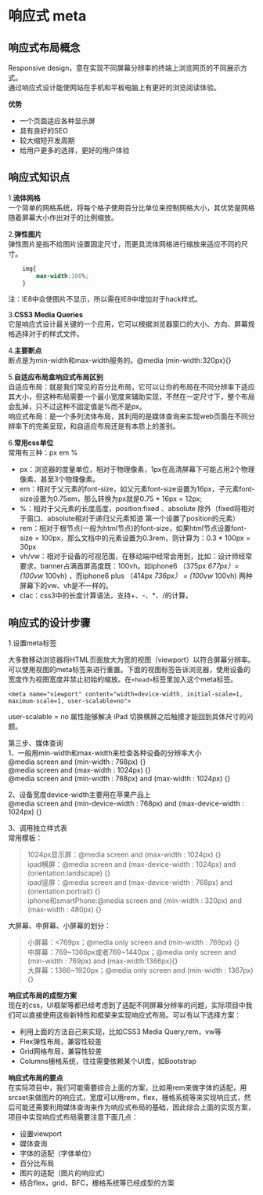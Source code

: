 # 响应式 meta

## 响应式布局概念

Responsive design，意在实现不同屏幕分辨率的终端上浏览网页的不同展示方式。  
通过响应式设计能使网站在手机和平板电脑上有更好的浏览阅读体验。

**优势**

* 一个页面适应各种显示屏  
* 具有良好的SEO  
* 较大缩短开发周期  
* 给用户更多的选择，更好的用户体验  

## 响应式知识点

1.**流体网格**  
一个简单的网格系统，将每个格子使用百分比单位来控制网格大小，其优势是网格随着屏幕大小作出对于的比例缩放。

2.**弹性图片**  
弹性图片是指不给图片设置固定尺寸，而更具流体网格进行缩放来适应不同的尺寸。

```css
    img{
        max-width:100%;
    }
```

注：IE8中会使图片不显示，所以需在IE8中增加对于hack样式。

3.**CSS3 Media Queries**  
它是响应式设计最关键的一个应用，它可以根据浏览器窗口的大小、方向、屏幕规格选择对于的样式文件。

4.**主要断点**  
断点是为min-width和max-width服务的。@media \(min-width:320px\){}

5.**自适应布局盒响应式布局区别**  
自适应布局：就是我们常见的百分比布局，它可以让你的布局在不同分辨率下适应其大小，但这种布局需要一个最小宽度来辅助实现，不然在一定尺寸下，整个布局会乱掉，只不过这种不固定值是%而不是px。  
响应式布局：是一个多列流体布局，其利用的是媒体查询来实现web页面在不同分辨率下的完美呈现，和自适应布局还是有本质上的差别。

6.**常用css单位**  
常用有三种：px em %

* px：浏览器的度量单位，相对于物理像素，1px在高清屏幕下可能占用2个物理像素、甚至3个物理像素。  
* em：相对于父元素的font-size，如父元素font-size设置为16px，子元素font-size设置为0.75em，那么转换为px就是0.75 \* 16px = 12px;  
* %：相对于父元素的长度高度，position:fixed 、absolute 除外（fixed将相对于窗口、absolute相对于递归父元素知道 第一个设置了position的元素）  
* rem：相对于根节点\(一般为html节点\)的font-size，如果html节点设置font-size = 100px，那么文档中的元素设置为0.3rem，则计算为：0.3 \* 100px = 30px  
* vh/vw：相对于设备的可视范围，在移动端中经常会用到，比如：设计师经常要求，banner占满首屏高度既：100vh。如iphone6 （375px  _677px）= \(100vw_  100vh\) ，而iphone6 plus （414px  _736px） = \(100vw_  100vh\) 两种屏幕下的vw、vh是不一样的。  
* clac：css3中的长度计算语法，支持+、-、\*、/的计算。  

## 响应式的设计步骤

1.设置meta标签

大多数移动浏览器将HTML页面放大为宽的视图（viewport）以符合屏幕分辨率。可以使用视图的meta标签来进行重置。下面的视图标签告诉浏览器，使用设备的宽度作为视图宽度并禁止初始的缩放。在`<head>`标签里加入这个meta标签。

```markup
<meta name="viewport" content="width=device-width, initial-scale=1, maximum-scale=1, user-scalable=no">
```

user-scalable = no 属性能够解决 iPad 切换横屏之后触摸才能回到具体尺寸的问题。

第三步、媒体查询  
1、一般用min-width和max-width来检查各种设备的分辨率大小  
@media screen and \(min-width : 768px\) {}  
@media screen and \(max-width : 1024px\) {}  
@media screen and \(min-width : 768px\) and \(max-width : 1024px\) {}

2、设备宽度device-width主要用在苹果产品上  
@media screen and \(min-device-width : 768px\) and \(max-device-width : 1024px\) {}

3、调用独立样式表  
常用模板：

> 1024px显示屏：@media screen and \(max-width : 1024px\) {}  
> ipad横屏：@media screen and \(max-device-width : 1024px\) and \(orientation:landscape\) {}  
> ipad竖屏：@media screen and \(max-device-width : 768px\) and \(orientation:portrait\) {}  
> iphone和smartPhone:@media screen and \(min-width : 320px\) and \(max-width : 480px\) {}

大屏幕、中屏幕、小屏幕的划分：

> 小屏幕：&lt;769px；@media only screen and \(min-width : 769px\) {}  
> 中屏幕：769~1366px或者769~1440px；@media only screen and \(min-width : 769px\) and \(max-width:1366px\){}  
> 大屏幕：1366~1920px；@media only screen and \(min-width : 1367px\) {}

**响应式布局的成型方案**  
现在的css，UI框架等都已经考虑到了适配不同屏幕分辨率的问题，实际项目中我们可以直接使用这些新特性和框架来实现响应式布局。可以有以下选择方案：

* 利用上面的方法自己来实现，比如CSS3 Media Query,rem，vw等  
* Flex弹性布局，兼容性较差  
* Grid网格布局，兼容性较差  
* Columns栅格系统，往往需要依赖某个UI库，如Bootstrap  

**响应式布局的要点**  
在实际项目中，我们可能需要综合上面的方案，比如用rem来做字体的适配，用srcset来做图片的响应式，宽度可以用rem，flex，栅格系统等来实现响应式，然后可能还需要利用媒体查询来作为响应式布局的基础，因此综合上面的实现方案，项目中实现响应式布局需要注意下面几点：

* 设置viewport
* 媒体查询
* 字体的适配（字体单位）
* 百分比布局
* 图片的适配（图片的响应式）
* 结合flex，grid，BFC，栅格系统等已经成型的方案

